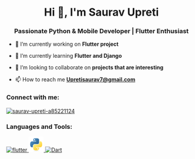 <h1 align="center">Hi 👋, I'm Saurav Upreti</h1>
<h3 align="center">Passionate Python & Mobile Developer | Flutter Enthusiast</h3>



- 🔭 I’m currently working on **Flutter project**

- 🌱 I’m currently learning **Flutter and Django**

- 👯 I’m looking to collaborate on **projects that are interesting**

- 📫 How to reach me **Upretisaurav7@gmail.com**

<h3 align="left">Connect with me:</h3>
<p align="left">
<a href="https://linkedin.com/in/saurav-upreti-a85221124" target="blank"><img align="center" src="https://raw.githubusercontent.com/rahuldkjain/github-profile-readme-generator/master/src/images/icons/Social/linked-in-alt.svg" alt="saurav-upreti-a85221124" height="30" width="40" /></a>
</p>

<h3 align="left">Languages and Tools:</h3>
<p align="left"> <a href="https://flutter.dev" target="_blank" rel="noreferrer"> <img src="https://www.vectorlogo.zone/logos/flutterio/flutterio-icon.svg" alt="flutter" width="40" height="40"/> </a> <a href="https://www.python.org" target="_blank" rel="noreferrer"> <img src="https://raw.githubusercontent.com/devicons/devicon/master/icons/python/python-original.svg" alt="python" width="40" height="40"/> </a> <a href="https://www.python.org" target="_blank" rel="noreferrer"> <img src="https://upload.wikimedia.org/wikipedia/commons/c/c6/Dart_logo.png" alt="Dart" width="40" height="40"/> </a> </p>

